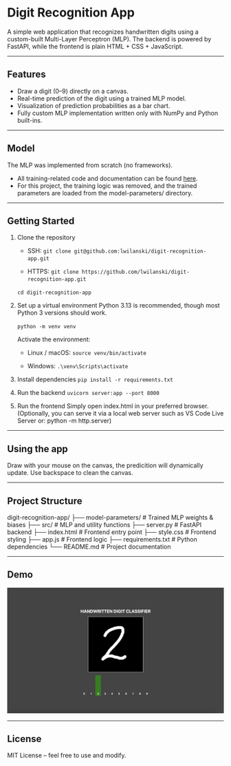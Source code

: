 # Digit Recognition App

A simple web application that recognizes handwritten digits using a custom-built Multi-Layer Perceptron (MLP).
The backend is powered by FastAPI, while the frontend is plain HTML + CSS + JavaScript.

------------------------------------------------------------
Features
------------------------------------------------------------
- Draw a digit (0–9) directly on a canvas.
- Real-time prediction of the digit using a trained MLP model.
- Visualization of prediction probabilities as a bar chart.
- Fully custom MLP implementation written only with NumPy and Python built-ins.

------------------------------------------------------------
Model
------------------------------------------------------------
The MLP was implemented from scratch (no frameworks).
- All training-related code and documentation can be found [here](https://github.com/lwilanski/diy-neural-network).
- For this project, the training logic was removed, and the trained parameters are loaded from the model-parameters/ directory.

------------------------------------------------------------
Getting Started
------------------------------------------------------------

1. Clone the repository
   - SSH:
     `git clone git@github.com:lwilanski/digit-recognition-app.git`

   - HTTPS:
     `git clone https://github.com/lwilanski/digit-recognition-app.git`

   `cd digit-recognition-app`

2. Set up a virtual environment
   Python 3.13 is recommended, though most Python 3 versions should work.

   `python -m venv venv`

   Activate the environment:

   - Linux / macOS:
     `source venv/bin/activate`

   - Windows:
     `.\venv\Scripts\activate`

3. Install dependencies
   `pip install -r requirements.txt`

4. Run the backend
   `uvicorn server:app --port 8000`

5. Run the frontend
   Simply open index.html in your preferred browser.
   (Optionally, you can serve it via a local web server such as VS Code Live Server or: python -m http.server)

------------------------------------------------------------
Using the app
------------------------------------------------------------
Draw with your mouse on the canvas, the predicition will dynamically update.
Use backspace to clean the canvas.

------------------------------------------------------------
Project Structure
------------------------------------------------------------
digit-recognition-app/
├── model-parameters/     # Trained MLP weights & biases
├── src/                  # MLP and utility functions
├── server.py             # FastAPI backend
├── index.html            # Frontend entry point
├── style.css             # Frontend styling
├── app.js                # Frontend logic
├── requirements.txt      # Python dependencies
└── README.md             # Project documentation

------------------------------------------------------------
Demo
------------------------------------------------------------
![Couldn't load demo](demo.png)

------------------------------------------------------------
License
------------------------------------------------------------
MIT License – feel free to use and modify.
